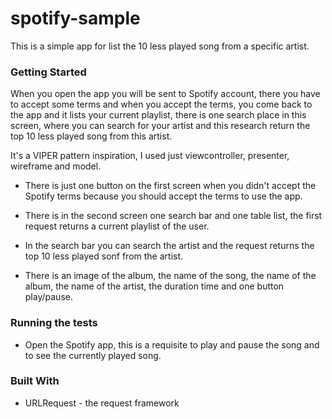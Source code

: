 # spotify-sample

This is a simple app for list the 10 less played song from a specific artist.

### Getting Started

When you open the app you will be sent to Spotify account, there you  have to accept some terms and when you accept the terms, you come back to the app and it lists your current playlist, there is one search place in this screen, where you can search for your artist and this research return the top 10 less played song from this artist.


It's a VIPER pattern inspiration, I used just viewcontroller, presenter, wireframe and model.

* There is just one button on the first screen when you didn't accept the Spotify terms because you should accept the terms to use the app.

* There is in the second screen one search bar and one table list, the first request returns a current playlist of the user.

* In the search bar you can search the artist and the request returns the top 10 less played sonf from the artist.

* There is an image of the album,  the name of the song, the name of the album, the name of the artist, the duration time and one button play/pause.

### Running the tests

* Open the Spotify app, this is a requisite to play and pause the song and to see the currently played song.


### Built With

* URLRequest - the request framework
